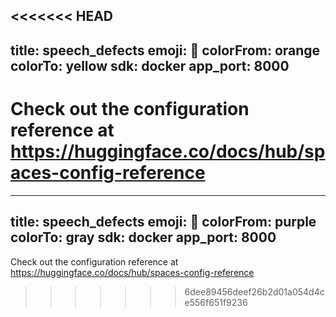 <<<<<<< HEAD
---
title: speech_defects
emoji: 🐳
colorFrom: orange
colorTo: yellow
sdk: docker
app_port: 8000
---

Check out the configuration reference at https://huggingface.co/docs/hub/spaces-config-reference
=======
---
title: speech_defects
emoji: 🐳
colorFrom: purple
colorTo: gray
sdk: docker
app_port: 8000
---

Check out the configuration reference at https://huggingface.co/docs/hub/spaces-config-reference
>>>>>>> 6dee89456deef26b2d01a054d4ce556f651f9236
